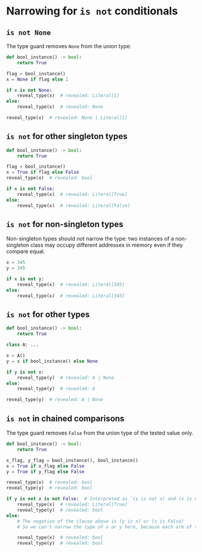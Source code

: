 # Narrowing for `is not` conditionals

## `is not None`

The type guard removes `None` from the union type:

```py
def bool_instance() -> bool:
    return True

flag = bool_instance()
x = None if flag else 1

if x is not None:
    reveal_type(x)  # revealed: Literal[1]
else:
    reveal_type(x)  # revealed: None

reveal_type(x)  # revealed: None | Literal[1]
```

## `is not` for other singleton types

```py
def bool_instance() -> bool:
    return True

flag = bool_instance()
x = True if flag else False
reveal_type(x)  # revealed: bool

if x is not False:
    reveal_type(x)  # revealed: Literal[True]
else:
    reveal_type(x)  # revealed: Literal[False]
```

## `is not` for non-singleton types

Non-singleton types should *not* narrow the type: two instances of a
non-singleton class may occupy different addresses in memory even if
they compare equal.

```py
x = 345
y = 345

if x is not y:
    reveal_type(x)  # revealed: Literal[345]
else:
    reveal_type(x)  # revealed: Literal[345]
```

## `is not` for other types

```py
def bool_instance() -> bool:
    return True

class A: ...

x = A()
y = x if bool_instance() else None

if y is not x:
    reveal_type(y)  # revealed: A | None
else:
    reveal_type(y)  # revealed: A

reveal_type(y)  # revealed: A | None
```

## `is not` in chained comparisons

The type guard removes `False` from the union type of the tested value only.

```py
def bool_instance() -> bool:
    return True

x_flag, y_flag = bool_instance(), bool_instance()
x = True if x_flag else False
y = True if y_flag else False

reveal_type(x)  # revealed: bool
reveal_type(y)  # revealed: bool

if y is not x is not False:  # Interpreted as `(y is not x) and (x is not False)`
    reveal_type(x)  # revealed: Literal[True]
    reveal_type(y)  # revealed: bool
else:
    # The negation of the clause above is (y is x) or (x is False)
    # So we can't narrow the type of x or y here, because each arm of the `or` could be true

    reveal_type(x)  # revealed: bool
    reveal_type(y)  # revealed: bool
```
